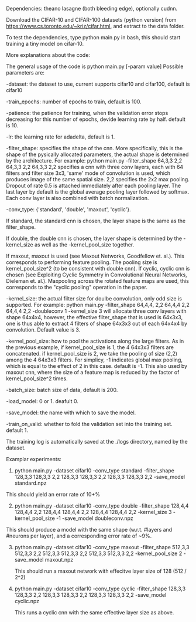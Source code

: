 Dependencies: theano lasagne (both bleeding edge), optionally cudnn.

Download the CIFAR-10 and CIFAR-100 datasets (python version) from https://www.cs.toronto.edu/~kriz/cifar.html, and extract to the data folder.

To test the dependencies, type python main.py in bash, this should start training a tiny model on cifar-10.

More explanations about the code:

The general usage of the code is python main.py [-param value]
Possible parameters are:

-dataset: the dataset to use, current supports cifar10 and cifar100, default is cifar10

-train_epochs: number of epochs to train, default is 100.

-patience: the patience for training, when the validation error stops decreasing for this number of epochs, devide learning rate by half. default is 10.

-lr: the learning rate for adadelta, default is 1.

-filter_shape: specifies the shape of the cnn. More specifically, this is the shape of the pysically allocated parameters, the actual shape is determined by the architecture.
For example:
python main.py -filter_shape 64,3,3 2,2 64,3,3 2,2 64,3,3 2,2 specifies a cnn with three conv layers, each with 64 filters and filter size 3x3, 'same' mode of convolution is used, which produces image of the same spatial size. 2,2 specifies the 2x2 max pooling. Dropout of rate 0.5 is attached immediately after each pooling layer. The last layer by default is the global average pooling layer followed by softmax. Each conv layer is also combined with batch normalization.

-conv_type: {'standard', 'double', 'maxout', 'cyclic'}.

If standard, the standard cnn is chosen, the layer shape is the same as the filter_shape.

If double, the double cnn is chosen, the layer shape is determined by the -kernel_size as well as the -kernel_pool_size together.

If maxout, maxout is used (see Maxout Networks, Goodfellow et. al.). This corresponds to performing feature pooling. The pooling size is kernel_pool_size^2 (to be consistent with double cnn).
If cyclic, cyclic cnn is chosen (see Exploiting Cyclic Symmetry in Convolutional Neural Networks, Dieleman et. al.). Maxpooling across the rotated feature maps are used, this corresponds to the "cyclic pooling" operation in the paper.

-kernel_size: the actual filter size for doulbe convolution, only odd size is supported. For example:
python main.py -filter_shape 64,4,4, 2,2 64,4,4 2,2 64,4,4 2,2 -doubleconv 1 -kernel_size 3 will allocate three conv layers with shape 64x4x4, however, the effective filter_shape that is used is 64x3x3, one is thus able to extract 4 filters of shape 64x3x3 out of each 64x4x4 by convolution. Default value is 3.

-kernel_pool_size: how to pool the activations along the large filters. As in the previous example, if kernel_pool_size is 1, the 4 64x3x3 filters are concatenated. if kernel_pool_size is 2, we take the pooling of size (2,2) among the 4 64x3x3 filters. For simplicy, -1 indicates global max pooling, which is equal to the effect of 2 in this case. default is -1. This also used by maxout cnn, where the size of a feature map is reduced by the factor of kernel_pool_size^2 times.

-batch_size: batch size of data, default is 200.

-load_model: 0 or 1. deafult 0.

-save_model: the name with which to save the model. 

-train_on_valid: whether to fold the validation set into the training set. default 1.

The training log is automatically saved at the ./logs directory, named by the dataset.

Examplar experiments:

1. python main.py -dataset cifar10 -conv_type standard -filter_shape 128,3,3 128,3,3 2,2 128,3,3 128,3,3 2,2 128,3,3 128,3,3 2,2 -save_model standard.npz

  This should yield an error rate of 10+%

2. python main.py -dataset cifar10 -conv_type double -filter_shape 128,4,4 128,4,4 2,2 128,4,4 128,4,4 2,2 128,4,4 128,4,4 2,2 -kernel_size 3 -kernel_pool_size -1 -save_model doubleconv.npz

  This should produce a model with the same shape (w.r.t. #layers and #neurons per layer), and a corresponding error rate of ~9%.

3. python main.py -dataset cifar10 -conv_type maxout -filter_shape 512,3,3 512,3,3 2,2 512,3,3 512,3,3 2,2 512,3,3 512,3,3 2,2 -kernel_pool_size 2 -save_model maxout.npz

   This should run a maxout network with effecitve layer size of 128 (512 / 2^2)

4. python main.py -dataset cifar10 -conv_type cyclic -filter_shape 128,3,3 128,3,3 2,2 128,3,3 128,3,3 2,2 128,3,3 128,3,3 2,2 -save_model cyclic.npz

   This runs a cyclic cnn with the same effective layer size as above.
  

